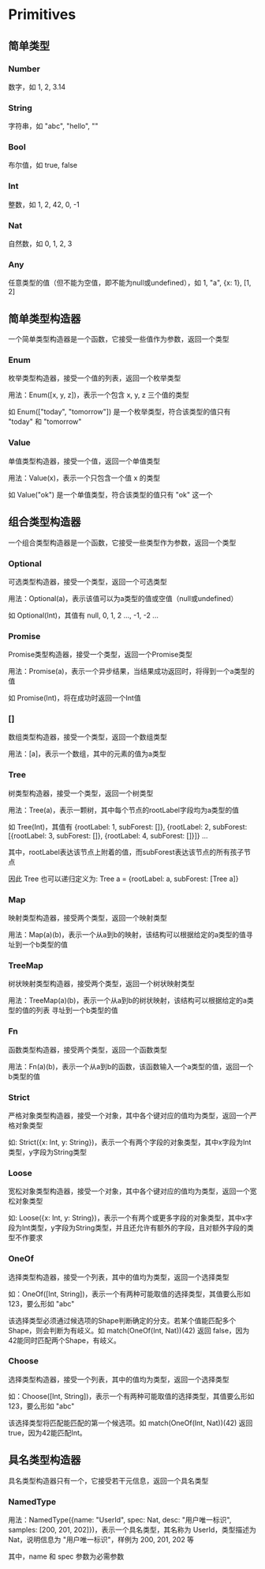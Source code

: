 Primitives
==========

简单类型
--------

### Number

数字，如 1, 2, 3.14

### String

字符串，如 "abc", "hello", ""

### Bool

布尔值，如 true, false

### Int

整数，如 1, 2, 42, 0, -1

### Nat

自然数，如 0, 1, 2, 3

### Any

任意类型的值（但不能为空值，即不能为null或undefined），如 1, "a", {x: 1}, [1, 2]

简单类型构造器
--------------

一个简单类型构造器是一个函数，它接受一些值作为参数，返回一个类型

### Enum

枚举类型构造器，接受一个值的列表，返回一个枚举类型

用法：Enum([x, y, z])，表示一个包含 x, y, z 三个值的类型

如 Enum(["today", "tomorrow"]) 是一个枚举类型，符合该类型的值只有 "today" 和 "tomorrow"

### Value

单值类型构造器，接受一个值，返回一个单值类型

用法：Value(x)，表示一个只包含一个值 x 的类型

如 Value("ok") 是一个单值类型，符合该类型的值只有 "ok" 这一个

组合类型构造器
--------------

一个组合类型构造器是一个函数，它接受一些类型作为参数，返回一个类型

### Optional

可选类型构造器，接受一个类型，返回一个可选类型

用法：Optional(a)，表示该值可以为a类型的值或空值（null或undefined）

如 Optional(Int)，其值有 null, 0, 1, 2 ..., -1, -2 ...

### Promise

Promise类型构造器，接受一个类型，返回一个Promise类型

用法：Promise(a)，表示一个异步结果，当结果成功返回时，将得到一个a类型的值

如 Promise(Int)，将在成功时返回一个Int值

### []

数组类型构造器，接受一个类型，返回一个数组类型

用法：[a]，表示一个数组，其中的元素的值为a类型

### Tree

树类型构造器，接受一个类型，返回一个树类型

用法：Tree(a)，表示一颗树，其中每个节点的rootLabel字段均为a类型的值

如 Tree(Int)，其值有 {rootLabel: 1, subForest: []}, {rootLabel: 2, subForest: [{rootLabel: 3, subForest: []}, {rootLabel: 4, subForest: []}]} ...

其中，rootLabel表达该节点上附着的值，而subForest表达该节点的所有孩子节点

因此 Tree 也可以递归定义为: Tree a = {rootLabel: a, subForest: [Tree a]}

### Map

映射类型构造器，接受两个类型，返回一个映射类型

用法：Map(a)(b)，表示一个从a到b的映射，该结构可以根据给定的a类型的值寻址到一个b类型的值

### TreeMap

树状映射类型构造器，接受两个类型，返回一个树状映射类型

用法：TreeMap(a)(b)，表示一个从a到b的树状映射，该结构可以根据给定的a类型的值的列表 寻址到一个b类型的值

### Fn

函数类型构造器，接受两个类型，返回一个函数类型

用法：Fn(a)(b)，表示一个从a到b的函数，该函数输入一个a类型的值，返回一个b类型的值

### Strict

严格对象类型构造器，接受一个对象，其中各个键对应的值均为类型，返回一个严格对象类型

如: Strict({x: Int, y: String})，表示一个有两个字段的对象类型，其中x字段为Int类型，y字段为String类型

### Loose

宽松对象类型构造器，接受一个对象，其中各个键对应的值均为类型，返回一个宽松对象类型

如: Loose({x: Int, y: String})，表示一个有两个或更多字段的对象类型，其中x字段为Int类型，y字段为String类型，并且还允许有额外的字段，且对额外字段的类型不作要求

### OneOf

选择类型构造器，接受一个列表，其中的值均为类型，返回一个选择类型

如：OneOf([Int, String])，表示一个有两种可能取值的选择类型，其值要么形如 123，要么形如 "abc"

该选择类型必须通过候选项的Shape判断确定的分支。若某个值能匹配多个Shape，则会判断为有岐义。如 match(OneOf(Int, Nat))(42) 返回 false，因为42能同时匹配两个Shape，有岐义。

### Choose

选择类型构造器，接受一个列表，其中的值均为类型，返回一个选择类型

如：Choose([Int, String])，表示一个有两种可能取值的选择类型，其值要么形如 123，要么形如 "abc"

该选择类型将匹配能匹配的第一个候选项。如 match(OneOf(Int, Nat))(42) 返回 true，因为42能匹配Int。

具名类型构造器
--------------

具名类型构造器只有一个，它接受若干元信息，返回一个具名类型

### NamedType

用法：NamedType({name: "UserId", spec: Nat, desc: "用户唯一标识", samples: [200, 201, 202]})，表示一个具名类型，其名称为 UserId，类型描述为 Nat，说明信息为 "用户唯一标识"，样例为 200, 201, 202 等

其中，name 和 spec 参数为必需参数

